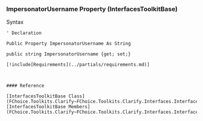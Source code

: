﻿### ImpersonatorUsername Property (InterfacesToolkitBase)

Syntax

```vbnet
' Declaration

Public Property ImpersonatorUsername As String

public string ImpersonatorUsername {get; set;}

[!include[Requirements](../partials/requirements.md)]



#### Reference

[InterfacesToolkitBase Class](FChoice.Toolkits.Clarify~FChoice.Toolkits.Clarify.Interfaces.InterfacesToolkitBase.md)  
[InterfacesToolkitBase Members](FChoice.Toolkits.Clarify~FChoice.Toolkits.Clarify.Interfaces.InterfacesToolkitBase_members.md)